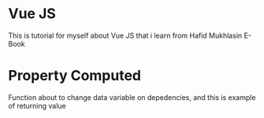 # Vue JS

This is tutorial for myself about Vue JS that i learn from Hafid Mukhlasin E-Book

# Property Computed

Function about to change data variable on depedencies, and this is example of returning value